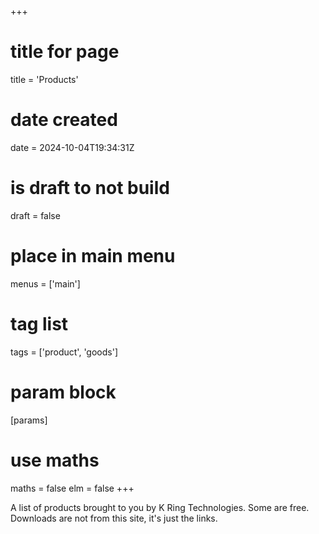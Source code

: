 +++
# title for page
title = 'Products'
# date created
date = 2024-10-04T19:34:31Z
# is draft to not build
draft = false
# place in main menu
menus = ['main']
# tag list
tags = ['product', 'goods']
# param block
[params]
# use maths
maths = false
elm = false
+++

A list of products brought to you by K Ring Technologies. Some are free.
Downloads are not from this site, it's just the links.
